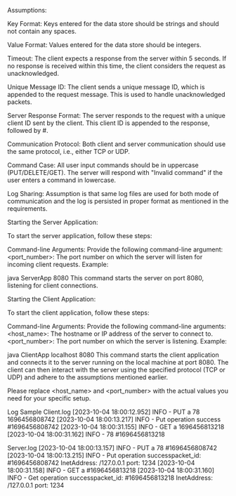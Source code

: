 Assumptions:

Key Format: Keys entered for the data store should be strings and should not contain any spaces.

Value Format: Values entered for the data store should be integers.

Timeout: The client expects a response from the server within 5 seconds. If no response is received within this time, the client considers the request as unacknowledged.

Unique Message ID: The client sends a unique message ID, which is appended to the request message. This is used to handle unacknowledged packets.

Server Response Format: The server responds to the request with a unique client ID sent by the client. This client ID is appended to the response, followed by #.

Communication Protocol: Both client and server communication should use the same protocol, i.e., either TCP or UDP.

Command Case: All user input commands should be in uppercase (PUT/DELETE/GET). The server will respond with "Invalid command" if the user enters a command in lowercase.

Log Sharing: Assumption is that same log files are used for both mode of communication and the log is persisted in proper format as mentioned in the requirements.

Starting the Server Application:

To start the server application, follow these steps:

Command-line Arguments: Provide the following command-line argument:
<port_number>: The port number on which the server will listen for incoming client requests.
Example:

java ServerApp 8080
This command starts the server on port 8080, listening for client connections.

Starting the Client Application:

To start the client application, follow these steps:

Command-line Arguments: Provide the following command-line arguments:
<host_name>: The hostname or IP address of the server to connect to.
<port_number>: The port number on which the server is listening.
Example:


java ClientApp localhost 8080
This command starts the client application and connects it to the server running on the local machine at port 8080. The client can then interact with the server using the specified protocol (TCP or UDP) and adhere to the assumptions mentioned earlier.

Please replace <host_name> and <port_number> with the actual values you need for your specific setup.


Log Sample
Client.log
[2023-10-04 18:00:12.952] INFO - PUT a 78 1696456808742
[2023-10-04 18:00:13.217] INFO - Put operation success #1696456808742
[2023-10-04 18:00:31.155] INFO - GET a 1696456813218
[2023-10-04 18:00:31.162] INFO - 78 #1696456813218

Server.log
[2023-10-04 18:00:13.157] INFO - PUT a 78 #1696456808742
[2023-10-04 18:00:13.215] INFO - Put operation successpacket_id: #1696456808742 InetAddress: /127.0.0.1 port: 1234
[2023-10-04 18:00:31.158] INFO - GET a #1696456813218
[2023-10-04 18:00:31.160] INFO - Get operation successpacket_id: #1696456813218 InetAddress: /127.0.0.1 port: 1234
